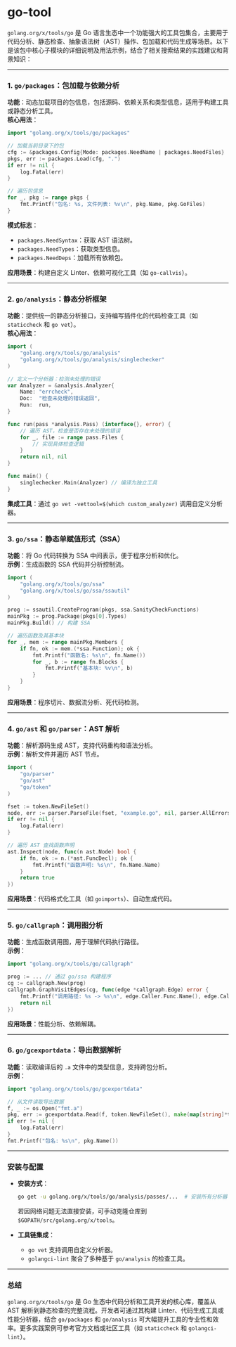 # go-tool

`golang.org/x/tools/go` 是 Go 语言生态中一个功能强大的工具包集合，主要用于代码分析、静态检查、抽象语法树（AST）操作、包加载和代码生成等场景。以下是该包中核心子模块的详细说明及用法示例，结合了相关搜索结果的实践建议和背景知识：

---

### 1. **`go/packages`：包加载与依赖分析**

**功能**：动态加载项目的包信息，包括源码、依赖关系和类型信息，适用于构建工具或静态分析工具。  
**核心用法**：  

```go
import "golang.org/x/tools/go/packages"

// 加载当前目录下的包
cfg := &packages.Config{Mode: packages.NeedName | packages.NeedFiles}
pkgs, err := packages.Load(cfg, ".")
if err != nil {
    log.Fatal(err)
}

// 遍历包信息
for _, pkg := range pkgs {
    fmt.Printf("包名: %s, 文件列表: %v\n", pkg.Name, pkg.GoFiles)
}
```

**模式标志**：  

- `packages.NeedSyntax`：获取 AST 语法树。  
- `packages.NeedTypes`：获取类型信息。  
- `packages.NeedDeps`：加载所有依赖包。  

**应用场景**：构建自定义 Linter、依赖可视化工具（如 `go-callvis`）。

---

### 2. **`go/analysis`：静态分析框架**

**功能**：提供统一的静态分析接口，支持编写插件化的代码检查工具（如 `staticcheck` 和 `go vet`）。  
**核心用法**：  

```go
import (
    "golang.org/x/tools/go/analysis"
    "golang.org/x/tools/go/analysis/singlechecker"
)

// 定义一个分析器：检测未处理的错误
var Analyzer = &analysis.Analyzer{
    Name: "errcheck",
    Doc:  "检查未处理的错误返回",
    Run:  run,
}

func run(pass *analysis.Pass) (interface{}, error) {
    // 遍历 AST，检查是否存在未处理的错误
    for _, file := range pass.Files {
        // 实现具体检查逻辑
    }
    return nil, nil
}

func main() {
    singlechecker.Main(Analyzer) // 编译为独立工具
}
```

**集成工具**：通过 `go vet -vettool=$(which custom_analyzer)` 调用自定义分析器。

---

### 3. **`go/ssa`：静态单赋值形式（SSA）**

**功能**：将 Go 代码转换为 SSA 中间表示，便于程序分析和优化。  
**示例**：生成函数的 SSA 代码并分析控制流。  

```go
import (
    "golang.org/x/tools/go/ssa"
    "golang.org/x/tools/go/ssa/ssautil"
)

prog := ssautil.CreateProgram(pkgs, ssa.SanityCheckFunctions)
mainPkg := prog.Package(pkgs[0].Types)
mainPkg.Build() // 构建 SSA

// 遍历函数及其基本块
for _, mem := range mainPkg.Members {
    if fn, ok := mem.(*ssa.Function); ok {
        fmt.Printf("函数名: %s\n", fn.Name())
        for _, b := range fn.Blocks {
            fmt.Printf("基本块: %v\n", b)
        }
    }
}
```

**应用场景**：程序切片、数据流分析、死代码检测。

---

### 4. **`go/ast` 和 `go/parser`：AST 解析**

**功能**：解析源码生成 AST，支持代码重构和语法分析。  
**示例**：解析文件并遍历 AST 节点。  

```go
import (
    "go/parser"
    "go/ast"
    "go/token"
)

fset := token.NewFileSet()
node, err := parser.ParseFile(fset, "example.go", nil, parser.AllErrors)
if err != nil {
    log.Fatal(err)
}

// 遍历 AST 查找函数声明
ast.Inspect(node, func(n ast.Node) bool {
    if fn, ok := n.(*ast.FuncDecl); ok {
        fmt.Printf("函数声明: %s\n", fn.Name.Name)
    }
    return true
})
```

**应用场景**：代码格式化工具（如 `goimports`）、自动生成代码。

---

### 5. **`go/callgraph`：调用图分析**

**功能**：生成函数调用图，用于理解代码执行路径。  
**示例**：  

```go
import "golang.org/x/tools/go/callgraph"

prog := ... // 通过 go/ssa 构建程序
cg := callgraph.New(prog)
callgraph.GraphVisitEdges(cg, func(edge *callgraph.Edge) error {
    fmt.Printf("调用路径: %s -> %s\n", edge.Caller.Func.Name(), edge.Callee.Func.Name())
    return nil
})
```

**应用场景**：性能分析、依赖解耦。

---

### 6. **`go/gcexportdata`：导出数据解析**

**功能**：读取编译后的 `.a` 文件中的类型信息，支持跨包分析。  
**示例**：  

```go
import "golang.org/x/tools/go/gcexportdata"

// 从文件读取导出数据
f, _ := os.Open("fmt.a")
pkg, err := gcexportdata.Read(f, token.NewFileSet(), make(map[string]*types.Package), "fmt")
if err != nil {
    log.Fatal(err)
}
fmt.Printf("包名: %s\n", pkg.Name())
```

---

### 安装与配置

- **安装方式**：  

  ```bash
  go get -u golang.org/x/tools/go/analysis/passes/...  # 安装所有分析器
  ```

  若因网络问题无法直接安装，可手动克隆仓库到 `$GOPATH/src/golang.org/x/tools`。  
- **工具链集成**：  
  - `go vet` 支持调用自定义分析器。  
  - `golangci-lint` 聚合了多种基于 `go/analysis` 的检查工具。

---

### 总结

`golang.org/x/tools/go` 是 Go 生态中代码分析和工具开发的核心库，覆盖从 AST 解析到静态检查的完整流程。开发者可通过其构建 Linter、代码生成工具或性能分析器，结合 `go/packages` 和 `go/analysis` 可大幅提升工具的专业性和效率。更多实践案例可参考官方文档或社区工具（如 `staticcheck` 和 `golangci-lint`）。
